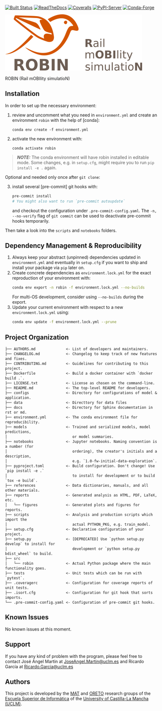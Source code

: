 [![Built Status](https://api.cirrus-ci.com/github/JoseAngelMartinB/robin.svg?branch=main)](https://cirrus-ci.com/github/JoseAngelMartinB/robin)
[![ReadTheDocs](https://readthedocs.org/projects/robin/badge/?version=latest)](https://robin.readthedocs.io/en/stable/)
[![Coveralls](https://img.shields.io/coveralls/github/JoseAngelMartinB/robin/main.svg)](https://coveralls.io/r/JoseAngelMartinB/robin)
[![PyPI-Server](https://img.shields.io/pypi/v/robin.svg)](https://pypi.org/project/robin/)
[![Conda-Forge](https://img.shields.io/conda/vn/conda-forge/robin.svg)](https://anaconda.org/conda-forge/robin)

<!-- These are examples of badges you might also want to add to your README. Update the URLs accordingly.
[![Built Status](https://api.cirrus-ci.com/github/<USER>/robin.svg?branch=main)](https://cirrus-ci.com/github/<USER>/robin)
[![ReadTheDocs](https://readthedocs.org/projects/robin/badge/?version=latest)](https://robin.readthedocs.io/en/stable/)
[![Coveralls](https://img.shields.io/coveralls/github/<USER>/robin/main.svg)](https://coveralls.io/r/<USER>/robin)
[![PyPI-Server](https://img.shields.io/pypi/v/robin.svg)](https://pypi.org/project/robin/)
[![Conda-Forge](https://img.shields.io/conda/vn/conda-forge/robin.svg)](https://anaconda.org/conda-forge/robin)
[![Monthly Downloads](https://pepy.tech/badge/robin/month)](https://pepy.tech/project/robin)
[![Twitter](https://img.shields.io/twitter/url/http/shields.io.svg?style=social&label=Twitter)](https://twitter.com/robin)
[![Project generated with PyScaffold](https://img.shields.io/badge/-PyScaffold-005CA0?logo=pyscaffold)](https://pyscaffold.org/)
-->

![ROBIN (Rail mOBIlity simulatioN) logo](docs/_static/images/logo.png "ROBIN (Rail mOBIlity simulatioN)")

ROBIN (Rail mOBIlity simulatioN)


## Installation

In order to set up the necessary environment:

1. review and uncomment what you need in `environment.yml` and create an environment `robin` with the help of [conda]:
   ```
   conda env create -f environment.yml
   ```
2. activate the new environment with:
   ```
   conda activate robin
   ```

> **_NOTE:_**  The conda environment will have robin installed in editable mode.
> Some changes, e.g. in `setup.cfg`, might require you to run `pip install -e .` again.


Optional and needed only once after `git clone`:

3. install several [pre-commit] git hooks with:
   ```bash
   pre-commit install
   # You might also want to run `pre-commit autoupdate`
   ```
   and checkout the configuration under `.pre-commit-config.yaml`.
   The `-n, --no-verify` flag of `git commit` can be used to deactivate pre-commit hooks temporarily.


Then take a look into the `scripts` and `notebooks` folders.

## Dependency Management & Reproducibility

1. Always keep your abstract (unpinned) dependencies updated in `environment.yml` and eventually
   in `setup.cfg` if you want to ship and install your package via `pip` later on.
2. Create concrete dependencies as `environment.lock.yml` for the exact reproduction of your
   environment with:
   ```bash
   conda env export -n robin -f environment.lock.yml --no-builds
   ```
   For multi-OS development, consider using `--no-builds` during the export.
3. Update your current environment with respect to a new `environment.lock.yml` using:
   ```bash
   conda env update -f environment.lock.yml --prune
   ```
## Project Organization

```
├── AUTHORS.md              <- List of developers and maintainers.
├── CHANGELOG.md            <- Changelog to keep track of new features and fixes.
├── CONTRIBUTING.md         <- Guidelines for contributing to this project.
├── Dockerfile              <- Build a docker container with `docker build .`.
├── LICENSE.txt             <- License as chosen on the command-line.
├── README.md               <- The top-level README for developers.
├── configs                 <- Directory for configurations of model & application.
├── data                    <- Directtory for data files
├── docs                    <- Directory for Sphinx documentation in rst or md.
├── environment.yml         <- The conda environment file for reproducibility.
├── models                  <- Trained and serialized models, model predictions,
│                              or model summaries.
├── notebooks               <- Jupyter notebooks. Naming convention is a number (for
│                              ordering), the creator's initials and a description,
│                              e.g. `1.0-fw-initial-data-exploration`.
├── pyproject.toml          <- Build configuration. Don't change! Use `pip install -e .`
│                              to install for development or to build `tox -e build`.
├── references              <- Data dictionaries, manuals, and all other materials.
├── reports                 <- Generated analysis as HTML, PDF, LaTeX, etc.
│   └── figures             <- Generated plots and figures for reports.
├── scripts                 <- Analysis and production scripts which import the
│                              actual PYTHON_PKG, e.g. train_model.
├── setup.cfg               <- Declarative configuration of your project.
├── setup.py                <- [DEPRECATED] Use `python setup.py develop` to install for
│                              development or `python setup.py bdist_wheel` to build.
├── src
│   └── robin               <- Actual Python package where the main functionality goes.
├── tests                   <- Unit tests which can be run with `pytest`.
├── .coveragerc             <- Configuration for coverage reports of unit tests.
├── .isort.cfg              <- Configuration for git hook that sorts imports.
└── .pre-commit-config.yaml <- Configuration of pre-commit git hooks.
```

## Known Issues
No known issues at this moment.


## Support
If you have any kind of problem with the program, please feel free to contact José Ángel Martin at JoseAngel.Martin@uclm.es and Ricardo García at Ricardo.Garcia@uclm.es


## Authors

This project is developed by the [MAT](https://blog.uclm.es/grupomat/) and [ORETO](https://www.uclm.es/Home/Misiones/Investigacion/OfertaCientificoTecnica/GruposInvestigacion/DetalleGrupo?idgrupo=75) research groups of the [Escuela Superior de Informática](https://esi.uclm.es) of the [University of Castilla-La Mancha (UCLM)](https://www.uclm.es).
